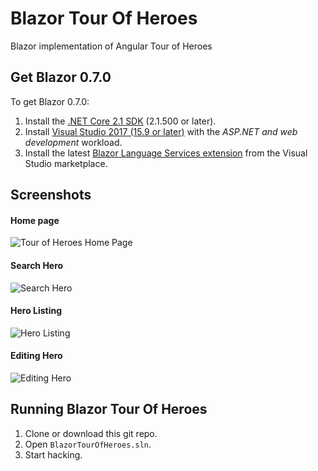 # Blazor Tour Of Heroes
Blazor implementation of Angular Tour of Heroes

## Get Blazor 0.7.0

To get Blazor 0.7.0:

1. Install the [.NET Core 2.1 SDK](https://go.microsoft.com/fwlink/?linkid=873092) (2.1.500 or later).
2. Install [Visual Studio 2017 (15.9 or later)](https://go.microsoft.com/fwlink/?linkid=873093) with the *ASP.NET and web development* workload.
3. Install the latest [Blazor Language Services extension](https://go.microsoft.com/fwlink/?linkid=870389) from the Visual Studio marketplace.


## Screenshots

#### Home page
![Tour of Heroes Home Page](https://raw.githubusercontent.com/lohithgn/blazor-tour-of-heroes/master/assets/index.png "Tour of Heroes Home Page")

#### Search Hero
![Search Hero](https://raw.githubusercontent.com/lohithgn/blazor-tour-of-heroes/master/assets/search.png "Search Hero")

#### Hero Listing
![Hero Listing](https://raw.githubusercontent.com/lohithgn/blazor-tour-of-heroes/master/assets/herolisting.png "Hero Listing")

#### Editing Hero
![Editing Hero](https://raw.githubusercontent.com/lohithgn/blazor-tour-of-heroes/master/assets/heroedit.png "Editing Hero")

## Running Blazor Tour Of Heroes

1. Clone or download this git repo. 
2. Open `BlazorTourOfHeroes.sln`. 
3. Start hacking.
